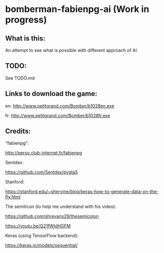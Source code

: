# bomberman-fabienpg-ai (Work in progress)


## What is this:

An attempt to see what is possible with different approach of AI.


## TODO:

See TODO.md


## Links to download the game:

en: http://www.petitgrand.com/Bomber/b1028en.exe

fr: http://www.petitgrand.com/Bomber/b1028fr.exe


## Credits:

"fabienpg":

http://perso.club-internet.fr/fabienpg

Sentdex:

https://github.com/Sentdex/pygta5


Stanford:

https://stanford.edu/~shervine/blog/keras-how-to-generate-data-on-the-fly.html


The semilicon (to help me understand with his video):

https://github.com/shreyans29/thesemicolon

https://youtu.be/Q21fWIdHGFM


Keras (using TensorFlow backend):

https://keras.io/models/sequential/